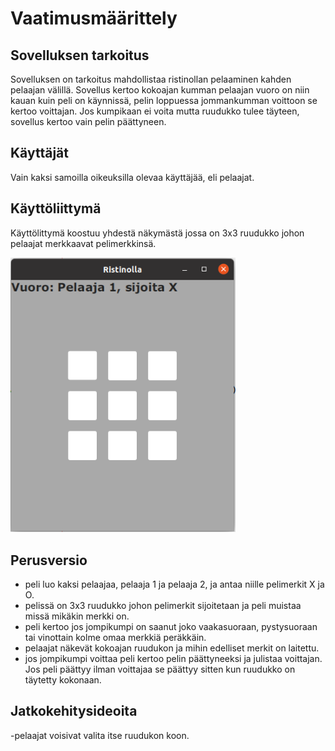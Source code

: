 # Vaatimusmäärittely

## Sovelluksen tarkoitus

Sovelluksen on tarkoitus mahdollistaa ristinollan pelaaminen kahden pelaajan välillä. Sovellus kertoo kokoajan kumman pelaajan vuoro on niin kauan kuin peli on käynnissä, pelin loppuessa jommankumman voittoon se kertoo voittajan. Jos kumpikaan ei voita mutta ruudukko tulee täyteen, sovellus kertoo vain pelin päättyneen.

## Käyttäjät

Vain kaksi samoilla oikeuksilla olevaa käyttäjää, eli pelaajat.

## Käyttöliittymä

Käyttölittymä koostuu yhdestä näkymästä jossa on 3x3 ruudukko johon pelaajat merkkaavat pelimerkkinsä. 

 <img src="https://github.com/Tiiawss/ot-harjoitustyo/blob/main/dokumentaatio/kuvat/Screenshot%20from%202021-05-07%2013-15-46.png" width="360">

## Perusversio

- peli luo kaksi pelaajaa, pelaaja 1 ja pelaaja 2, ja antaa niille pelimerkit X ja O.
- pelissä on 3x3 ruudukko johon pelimerkit sijoitetaan ja peli muistaa missä mikäkin merkki on.
- peli kertoo jos jompikumpi on saanut joko vaakasuoraan, pystysuoraan tai vinottain kolme omaa merkkiä peräkkäin. 
- pelaajat näkevät kokoajan ruudukon ja mihin edelliset merkit on laitettu.
- jos jompikumpi voittaa peli kertoo pelin päättyneeksi ja julistaa voittajan. Jos peli päättyy ilman voittajaa se päättyy sitten kun ruudukko on täytetty kokonaan. 

## Jatkokehitysideoita

-pelaajat voisivat valita itse ruudukon koon.

